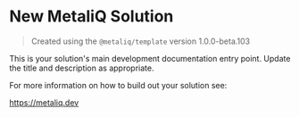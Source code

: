# New MetaliQ Solution

> Created using the `@metaliq/template` version 1.0.0-beta.103

This is your solution's main development documentation entry point. Update the title and description as appropriate.

For more information on how to build out your solution see:

https://metaliq.dev
